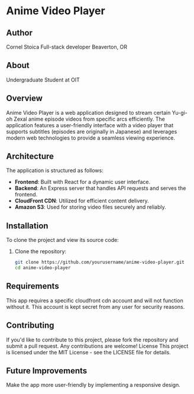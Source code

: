 # Anime Video Player

## Author

Cornel Stoica
Full-stack developer
Beaverton, OR

## About

Undergraduate Student at OIT

## Overview

Anime Video Player is a web application designed to stream certain Yu-gi-oh Zexal anime episode videos from specific arcs efficiently.
The application features a user-friendly interface with a video player that supports subtitles (episodes are originally in Japanese)
and leverages modern web technologies to provide a seamless viewing experience.

## Architecture

The application is structured as follows:

-   **Frontend**: Built with React for a dynamic user interface.
-   **Backend**: An Express server that handles API requests and serves the frontend.
-   **CloudFront CDN**: Utilized for efficient content delivery.
-   **Amazon S3**: Used for storing video files securely and reliably.

## Installation

To clone the project and view its source code:

1. Clone the repository:
    ```bash
    git clone https://github.com/yourusername/anime-video-player.git
    cd anime-video-player
    ```

## Requirements

This app requires a specific cloudfront cdn account and will not function without it. This account is kept secret from any user for security reasons.

## Contributing

If you'd like to contribute to this project, please fork the repository and submit a pull request. Any contributions are welcome!
License
This project is licensed under the MIT License - see the LICENSE file for details.

## Future Improvements

Make the app more user-friendly by implementing a responsive design.

